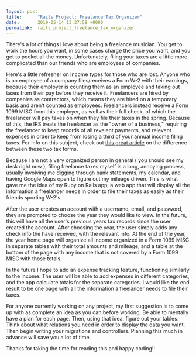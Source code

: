 ```yaml
---
layout: post
title:      "Rails Project: Freelance Tax Organizer"
date:       2019-05-14 13:37:58 +0000
permalink:  rails_project_freelance_tax_organizer
---
```



There's a lot of things I love about being a freelance musician. You get to work the hours you want, in some cases charge the price you want, and you get to pocket all the money. Unfortunately, filing your taxes are a little more complicated than our friends who are employees of companies. 

Here's a little refresher on income types for those who are lost. Anyone who is an employee of a company files/receives a Form W-2 with their earnings, because their employer is counting them as an employee and taking out taxes from their pay before they receive it. Freelancers are hired by companies as contractors, which means they are hired on a temporary basis and aren't counted as employees. Freelancers instead receive a  Form 1099 MISC from this employer, as well as their full check, of which the freelancer will pay taxes on when they file their taxes in the spring. Because of this, the IRS treats the freelancer as the "owner of a business," requiring the freelancer to keep records of all revelent payments, and relevent expenses in order to keep from losing a third of your annual income filing taxes. For info on this subject, check out [this great article](https://turbotax.intuit.com/tax-tips/irs-tax-forms/the-difference-between-a-1099-and-a-w-2-tax-form/L8drkTeTQ) on the difference between these two tax forms.

Because I am not a very organized person in general ( you should see my desk right now ), filing freelance taxes myself is a long, annoying process, usually involving me digging through bank statements, my calendar, and having Google Maps open to figure out my mileage driven. This is what gave me the idea of my Ruby on Rails app, a web app that will display all the information a freelancer needs in order to file their taxes as easily as their friends sporting W-2's. 

After the user creates an account with a username, email, and password, they are prompted to choose the year they would like to view. In the future, this will have all the user's previous years tax records since the user created the account. After choosing the year, the user simply adds any check info the have received, with the relevant info. At the end of the year, the year home page will organize all income organized in a Form 1099 MISC in separate tables with their total amounts and mileage, and a table at the bottom of the page with any income that is not covered by a Form 1099 MISC with those totals. 


In the future I hope to add an expense tracking feature, functioning similarly to the income. The user will be able to add expenses in different categories, and the app calculate totals for the separate categories. I would like the end result to be one page with all the information a freelancer needs to file their taxes.

For anyone currently working on any project, my first suggestion is to come up with as complete an idea as you can before working. Be able to mentally have a plan for each page. Then, using that idea, figure out your tables. Think about what relations you need in order to display the data you want. Then begin writing your migrations and controllers. Planning this much in advance will save you a lot of time.

Thanks for taking the time for reading this and happy coding!!


